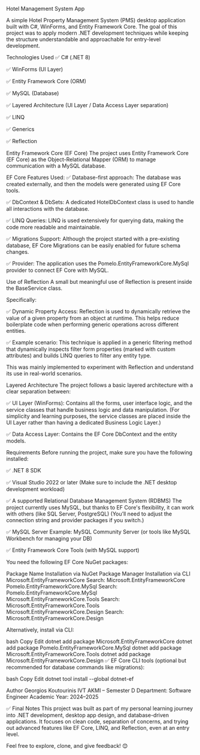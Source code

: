 Hotel Management System App

A simple Hotel Property Management System (PMS) desktop application built with C#, WinForms, and Entity Framework Core.
The goal of this project was to apply modern .NET development techniques while keeping the structure understandable and approachable for entry-level development.

Technologies Used
✅ C# (.NET 8)

✅ WinForms (UI Layer)

✅ Entity Framework Core (ORM)

✅ MySQL (Database)

✅ Layered Architecture (UI Layer / Data Access Layer separation)

✅ LINQ

✅ Generics

✅ Reflection

Entity Framework Core (EF Core)
The project uses Entity Framework Core (EF Core) as the Object-Relational Mapper (ORM) to manage communication with a MySQL database.

EF Core Features Used:
✅ Database-first approach:
The database was created externally, and then the models were generated using EF Core tools.

✅ DbContext & DbSets:
A dedicated HotelDbContext class is used to handle all interactions with the database.

✅ LINQ Queries:
LINQ is used extensively for querying data, making the code more readable and maintainable.

✅ Migrations Support:
Although the project started with a pre-existing database, EF Core Migrations can be easily enabled for future schema changes.

✅ Provider:
The application uses the Pomelo.EntityFrameworkCore.MySql provider to connect EF Core with MySQL.

Use of Reflection
A small but meaningful use of Reflection is present inside the BaseService class.

Specifically:

✅ Dynamic Property Access:
Reflection is used to dynamically retrieve the value of a given property from an object at runtime. This helps reduce boilerplate code when performing generic operations across different entities.

✅ Example scenario:
This technique is applied in a generic filtering method that dynamically inspects filter form properties (marked with custom attributes) and builds LINQ queries to filter any entity type.

This was mainly implemented to experiment with Reflection and understand its use in real-world scenarios.

Layered Architecture
The project follows a basic layered architecture with a clear separation between:

✅ UI Layer (WinForms):
Contains all the forms, user interface logic, and the service classes that handle business logic and data manipulation.
(For simplicity and learning purposes, the service classes are placed inside the UI Layer rather than having a dedicated Business Logic Layer.)

✅ Data Access Layer:
Contains the EF Core DbContext and the entity models.

Requirements
Before running the project, make sure you have the following installed:

✅ .NET 8 SDK

✅ Visual Studio 2022 or later
(Make sure to include the .NET desktop development workload)

✅ A supported Relational Database Management System (RDBMS)
The project currently uses MySQL, but thanks to EF Core's flexibility, it can work with others (like SQL Server, PostgreSQL)
(You’ll need to adjust the connection string and provider packages if you switch.)

✅ MySQL Server
Example: MySQL Community Server (or tools like MySQL Workbench for managing your DB)

✅ Entity Framework Core Tools (with MySQL support)

You need the following EF Core NuGet packages:

Package Name	Installation via NuGet Package Manager	Installation via CLI
Microsoft.EntityFrameworkCore	Search: Microsoft.EntityFrameworkCore	
Pomelo.EntityFrameworkCore.MySql	Search: Pomelo.EntityFrameworkCore.MySql	
Microsoft.EntityFrameworkCore.Tools	Search: Microsoft.EntityFrameworkCore.Tools	
Microsoft.EntityFrameworkCore.Design	Search: Microsoft.EntityFrameworkCore.Design	

Alternatively, install via CLI:

bash
Copy
Edit
dotnet add package Microsoft.EntityFrameworkCore
dotnet add package Pomelo.EntityFrameworkCore.MySql
dotnet add package Microsoft.EntityFrameworkCore.Tools
dotnet add package Microsoft.EntityFrameworkCore.Design
✅ EF Core CLI tools (optional but recommended for database commands like migrations):

bash
Copy
Edit
dotnet tool install --global dotnet-ef

Author
Georgios Koutourinis
IVT AKMI – Semester D
Department: Software Engineer
Academic Year: 2024–2025

✅ Final Notes
This project was built as part of my personal learning journey into .NET development, desktop app design, and database-driven applications.
It focuses on clean code, separation of concerns, and trying out advanced features like EF Core, LINQ, and Reflection, even at an entry level.

Feel free to explore, clone, and give feedback! 😊
